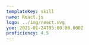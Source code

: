 ```yaml
---
templateKey: skill
name: React.js
logo: ../img/react.svg
yoe: 2021-01-24T05:00:00.000Z
proficiency: 4.5
---
```

